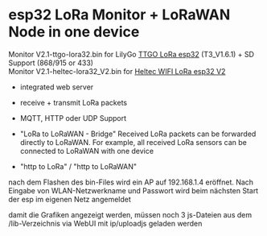 # esp32 LoRa Monitor + LoRaWAN Node in one device
Monitor V2.1-ttgo-lora32.bin for LilyGo [TTGO LoRa esp32](https://github.com/LilyGO/TTGO-LoRa32-V2.1) (T3_V1.6.1) + SD Support  (868/915 or 433)    
Monitor V2.1-heltec-lora32_V2.bin for [Heltec WIFI LoRa esp32 V2](https://resource.heltec.cn/download/Manual%20Old/WiFi%20Lora32Manual.pdf)  

* integrated web server
  
* receive + transmit LoRa packets

* MQTT, HTTP oder UDP Support

* "LoRa to LoRaWAN - Bridge"  Received LoRa packets can be forwarded directly to LoRaWAN. For example, all received LoRa sensors can be connected to LoRaWAN with one device

* "http to LoRa" / "http to LoRaWAN"  

nach dem Flashen des bin-Files wird ein AP auf 192.168.1.4 eröffnet.
Nach Eingabe von WLAN-Netzwerkname und Passwort wird beim nächsten Start der esp im eigenen Netz angemeldet 

damit die Grafiken angezeigt werden, müssen noch 3 js-Dateien aus dem /lib-Verzeichnis via WebUI mit ip/uploadjs geladen werden
